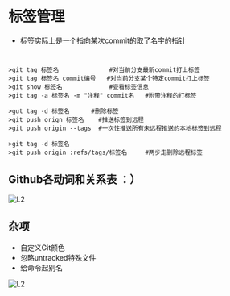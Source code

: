 # 标签管理
* 标签实际上是一个指向某次commit的取了名字的指针  
#
	>git tag 标签名              #对当前分支最新commit打上标签
	>git tag 标签名 commit编号   #对当前分支某个特定commit打上标签
	>git show 标签名             #查看标签信息
	>git tag -a 标签名 -m "注释" commit名   #附带注释的打标签
	
	>gut tag -d 标签名	     #删除标签
	>git push orign 标签名    #推送标签到远程
	>git push origin --tags  #一次性推送所有未远程推送的本地标签到远程
	
	>git tag -d 标签名   
	>git push origin :refs/tags/标签名     #两步走删除远程标签

## Github各动词和关系表 ：）
![L2](https://github.com/zhukuixi/RainyNight/blob/master/Git/image/L7.jpg)  

## 杂项
* 自定义Git颜色
* 忽略untracked特殊文件
* 给命令起别名  

![L2](https://github.com/zhukuixi/RainyNight/blob/master/Git/image/L8.jpg)  
